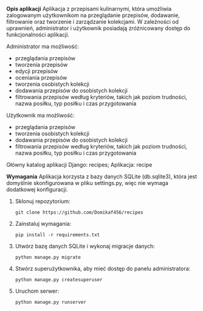 **Opis aplikacji**
Aplikacja z przepisami kulinarnymi, która umożliwia zalogowanym użytkownikom na przeglądanie przepisów, dodawanie, filtrowanie oraz tworzenie i zarządzanie kolekcjami.
W zależności od uprawnień, administrator i użytkownik posiadają zróżnicowany dostęp do funkcjonalności aplikacji.

Administrator ma możliwość:
- przeglądania przepisów
- tworzenia przepisów
- edycji przepisów
- oceniania przepisów
- tworzenia osobistych kolekcji
- dodawania przepisów do osobistych kolekcji
- filtrowania przepisów według kryteriów, takich jak poziom trudności, nazwa posiłku, typ posiłku i czas przygotowania

Użytkownik ma możliwość:
- przeglądania przepisów
- tworzenia osobistych kolekcji
- dodawania przepisów do osobistych kolekcji
- filtrowania przepisów według kryteriów, takich jak poziom trudności, nazwa posiłku, typ posiłku i czas przygotowania

Główny katalog aplikacji Django: recipes;
Aplikacja: recipe

**Wymagania**
Aplikacja korzysta z bazy danych SQLite (db.sqlite3), która jest domyślnie skonfigurowana w pliku settings.py, więc nie wymaga dodatkowej konfiguracji.

1. Sklonuj repozytorium:
   ```
   git clone https://github.com/Domikaf456/recipes
   ```
2. Zainstaluj wymagania:
   ```
   pip install -r requirements.txt
   
3. Utwórz bazę danych SQLite i wykonaj migracje danych:
   ```
   python manage.py migrate
   
4. Stwórz superużytkownika, aby mieć dostęp do panelu administratora:
     ```
     python manage.py createsuperuser

5. Uruchom serwer:
   ```
   python manage.py runserver
